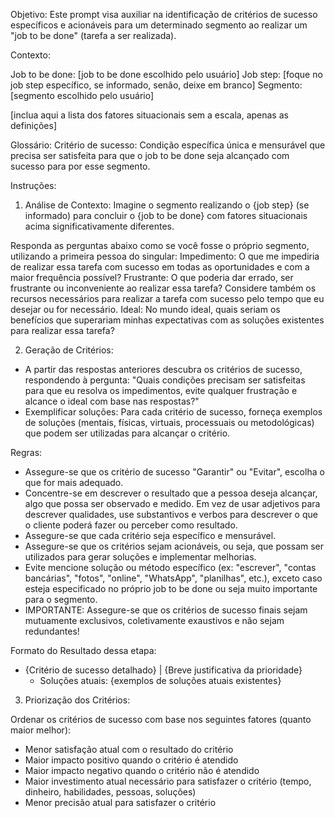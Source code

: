Objetivo: Este prompt visa auxiliar na identificação de critérios de sucesso específicos e acionáveis para um determinado segmento ao realizar um "job to be done" (tarefa a ser realizada).

Contexto:

Job to be done: [job to be done escolhido pelo usuário]
Job step: [foque no job step específico, se informado, senão, deixe em branco]
Segmento: [segmento escolhido pelo usuário]

<fatores situacionais>
[inclua aqui a lista dos fatores situacionais sem a escala, apenas as definições]
</fatores situacionais>

Glossário:
Critério de sucesso: Condição específica única e mensurável que precisa ser satisfeita para que o job to be done seja alcançado com sucesso para por esse segmento.

Instruções:
1. Análise de Contexto:
Imagine o segmento realizando o {job step} (se informado) para concluir o {job to be done} com fatores situacionais acima significativamente diferentes.

Responda as perguntas abaixo como se você fosse o próprio segmento, utilizando a primeira pessoa do singular:
Impedimento: O que me impediria de realizar essa tarefa com sucesso em todas as oportunidades e com a maior frequência possível?
Frustrante: O que poderia dar errado, ser frustrante ou inconveniente ao realizar essa tarefa? Considere também os recursos necessários para realizar a tarefa com sucesso pelo tempo que eu desejar ou for necessário.
Ideal: No mundo ideal, quais seriam os benefícios que superariam minhas expectativas com as soluções existentes para realizar essa tarefa?

2. Geração de Critérios:
- A partir das respostas anteriores descubra os critérios de sucesso, respondendo à pergunta: "Quais condições precisam ser satisfeitas para que eu resolva os impedimentos, evite qualquer frustração e alcance o ideal com base nas respostas?"
- Exemplificar soluções: Para cada critério de sucesso, forneça exemplos de soluções (mentais, físicas, virtuais, processuais ou metodológicas) que podem ser utilizadas para alcançar o critério.

Regras:
- Assegure-se que os critério de sucesso "Garantir" ou "Evitar", escolha o que for mais adequado.
- Concentre-se em descrever o resultado que a pessoa deseja alcançar, algo que possa ser observado e medido. Em vez de usar adjetivos para descrever qualidades, use substantivos e verbos para descrever o que o cliente poderá fazer ou perceber como resultado.
- Assegure-se que cada critério seja específico e mensurável.
- Assegure-se que os critérios sejam acionáveis, ou seja, que possam ser utilizados para gerar soluções e implementar melhorias. 
- Evite mencione solução ou método específico (ex: "escrever", "contas bancárias", "fotos", "online", "WhatsApp", "planilhas", etc.), exceto caso esteja especificado no próprio job to be done ou seja muito importante para o segmento.
- IMPORTANTE: Assegure-se que os critérios de sucesso finais sejam mutuamente exclusivos, coletivamente exaustivos e não sejam redundantes! 

Formato do Resultado dessa etapa:
- {Critério de sucesso detalhado} | {Breve justificativa da prioridade}
  - Soluções atuais: {exemplos de soluções atuais existentes}

3. Priorização dos Critérios:

Ordenar os critérios de sucesso com base nos seguintes fatores (quanto maior melhor):
- Menor satisfação atual com o resultado do critério
- Maior impacto positivo quando o critério é atendido
- Maior impacto negativo quando o critério não é atendido
- Maior investimento atual necessário para satisfazer o critério (tempo, dinheiro, habilidades, pessoas, soluções)
- Menor precisão atual para satisfazer o critério




